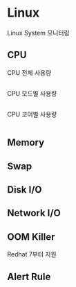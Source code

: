 # Linux

Linux System 모니터링

## CPU
CPU 전체 사용량
```yaml


```

CPU 모드별 사용량
```yaml


```

CPU 코어별 사용량
```yaml


```

## Memory

## Swap

## Disk I/O

## Network I/O

## OOM Killer
Redhat 7부터 지원

## 



## Alert Rule
